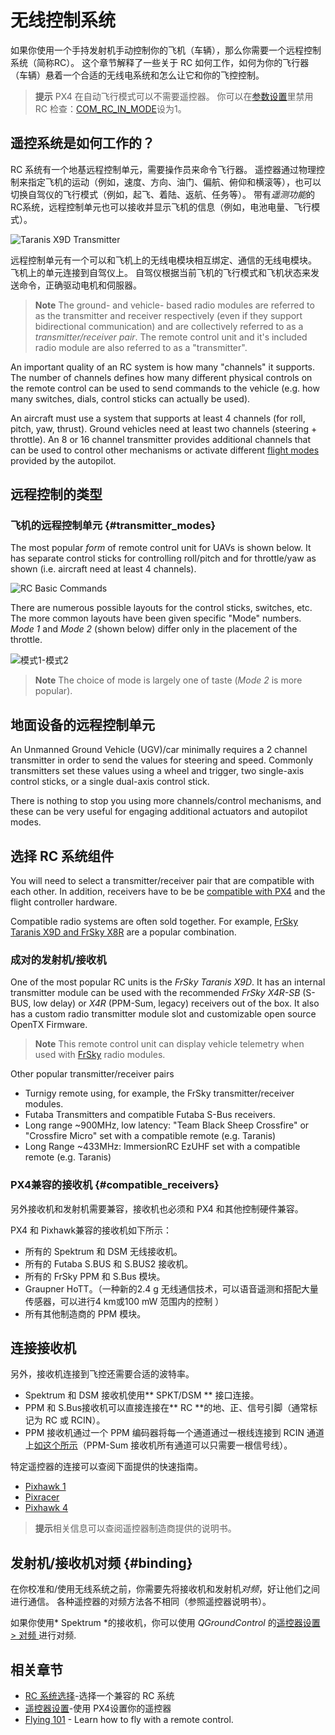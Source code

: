 # 无线控制系统

如果你使用一个手持发射机手动控制你的飞机（车辆），那么你需要一个远程控制系统（简称RC）。 这个章节解释了一些关于 RC 如何工作，如何为你的飞行器（车辆）悬着一个合适的无线电系统和怎么让它和你的飞控控制。

> **提示** PX4 在自动飞行模式可以不需要遥控器。 你可以在[参数设置](../advanced_config/parameters.md)里禁用 RC 检查：[COM_RC_IN_MODE](../advanced_config/parameter_reference.md#COM_RC_IN_MODE)设为1。

## 遥控系统是如何工作的？

RC 系统有一个地基远程控制单元，需要操作员来命令飞行器。 遥控器通过物理控制来指定飞机的运动（例如，速度、方向、油门、偏航、俯仰和横滚等），也可以切换自驾仪的飞行模式（例如，起飞、着陆、返航、任务等）。 带有*遥测功能*的 RC系统，远程控制单元也可以接收并显示飞机的信息（例如，电池电量、飞行模式）。

![Taranis X9D Transmitter](../../assets/hardware/transmitters/frsky_taranis_x9d_transmitter.jpg)

远程控制单元有一个可以和飞机上的无线电模块相互绑定、通信的无线电模块。 飞机上的单元连接到自驾仪上。 自驾仪根据当前飞机的飞行模式和飞机状态来发送命令，正确驱动电机和伺服器。

<!-- image showing the different parts here would be nice -->

> **Note** The ground- and vehicle- based radio modules are referred to as the transmitter and receiver respectively (even if they support bidirectional communication) and are collectively referred to as a *transmitter/receiver pair*. The remote control unit and it's included radio module are also referred to as a "transmitter".

An important quality of an RC system is how many "channels" it supports. The number of channels defines how many different physical controls on the remote control can be used to send commands to the vehicle (e.g. how many switches, dials, control sticks can actually be used).

An aircraft must use a system that supports at least 4 channels (for roll, pitch, yaw, thrust). Ground vehicles need at least two channels (steering + throttle). An 8 or 16 channel transmitter provides additional channels that can be used to control other mechanisms or activate different [flight modes](../flight_modes/README.md) provided by the autopilot.

## 远程控制的类型

### 飞机的远程控制单元 {#transmitter_modes}

The most popular *form* of remote control unit for UAVs is shown below. It has separate control sticks for controlling roll/pitch and for throttle/yaw as shown (i.e. aircraft need at least 4 channels).

![RC Basic Commands](../../images/rc_basic_commands.png)

There are numerous possible layouts for the control sticks, switches, etc. The more common layouts have been given specific "Mode" numbers. *Mode 1* and *Mode 2* (shown below) differ only in the placement of the throttle.

![模式1-模式2](../../images/mode1_mode2.png)

> **Note** The choice of mode is largely one of taste (*Mode 2* is more popular).

## 地面设备的远程控制单元

An Unmanned Ground Vehicle (UGV)/car minimally requires a 2 channel transmitter in order to send the values for steering and speed. Commonly transmitters set these values using a wheel and trigger, two single-axis control sticks, or a single dual-axis control stick.

There is nothing to stop you using more channels/control mechanisms, and these can be very useful for engaging additional actuators and autopilot modes.

## 选择 RC 系统组件

You will need to select a transmitter/receiver pair that are compatible with each other. In addition, receivers have to be be [compatible with PX4](#compatible_receivers) and the flight controller hardware.

Compatible radio systems are often sold together. For example, [FrSky Taranis X9D and FrSky X8R](https://hobbyking.com/en_us/frsky-2-4ghz-accst-taranis-x9d-plus-and-x8r-combo-digital-telemetry-radio-system-mode-2.html?___store=en_us) are a popular combination.

### 成对的发射机/接收机

One of the most popular RC units is the *FrSky Taranis X9D*. It has an internal transmitter module can be used with the recommended *FrSky X4R-SB* (S-BUS, low delay) or *X4R* (PPM-Sum, legacy) receivers out of the box. It also has a custom radio transmitter module slot and customizable open source OpenTX Firmware.

> **Note** This remote control unit can display vehicle telemetry when used with [FrSky](../peripherals/frsky_telemetry.md) radio modules.

Other popular transmitter/receiver pairs

* Turnigy remote using, for example, the FrSky transmitter/receiver modules.
* Futaba Transmitters and compatible Futaba S-Bus receivers.
* Long range ~900MHz, low latency: "Team Black Sheep Crossfire" or "Crossfire Micro" set with a compatible remote (e.g. Taranis)
* Long Range ~433MHz: ImmersionRC EzUHF set with a compatible remote (e.g. Taranis)

### PX4兼容的接收机 {#compatible_receivers}

另外接收机和发射机需要兼容，接收机也必须和 PX4 和其他控制硬件兼容。

PX4 和 Pixhawk兼容的接收机如下所示：

* 所有的 Spektrum 和 DSM 无线接收机。
* 所有的 Futaba S.BUS 和 S.BUS2 接收机。
* 所有的 FrSky PPM 和 S.Bus 模块。
* Graupner HoTT。（一种新的2.4 g 无线通信技术，可以语音遥测和搭配大量传感器，可以进行4 km或100 mW 范围内的控制 ）
* 所有其他制造商的 PPM 模块。

## 连接接收机

另外，接收机连接到飞控还需要合适的波特率。

* Spektrum 和 DSM 接收机使用** SPKT/DSM ** 接口连接。
* PPM 和 S.Bus接收机可以直接连接在** RC **的地、正、信号引脚（通常标记为 RC 或 RCIN）。
* PPM 接收机通过一个 PPM 编码器将每一个通道通过一根线连接到 RCIN 通道上[如这个所示](http://www.getfpv.com/radios/radio-accessories/holybro-ppm-encoder-module.html)（PPM-Sum 接收机所有通道可以只需要一根信号线）。

特定遥控器的连接可以查阅下面提供的快速指南。

* [Pixhawk 1](../assembly/quick_start_pixhawk.md#radio-control)
* [Pixracer](../assembly/quick_start_pixracer.md)
* [Pixhawk 4](../assembly/quick_start_pixhawk4.md)

> **提示**相关信息可以查阅遥控器制造商提供的说明书。

## 发射机/接收机对频 {#binding}

在你校准和/使用无线系统之前，你需要先将接收机和发射机*对频*，好让他们之间进行通信。 各种遥控器的对频方法各不相同（参照遥控器说明书）。

如果你使用* Spektrum *的接收机，你可以使用 *QGroundControl* 的[遥控器设置 > 对频 ](../config/radio.md#spektrum_bind)进行对频.

## 相关章节

* [RC 系统选择](../getting_started/rc_transmitter_receiver.md)-选择一个兼容的 RC 系统
* [遥控器设置](../config/radio.md)-使用 PX4设置你的遥控器
* [Flying 101](../flying/basic_flying.md) - Learn how to fly with a remote control.